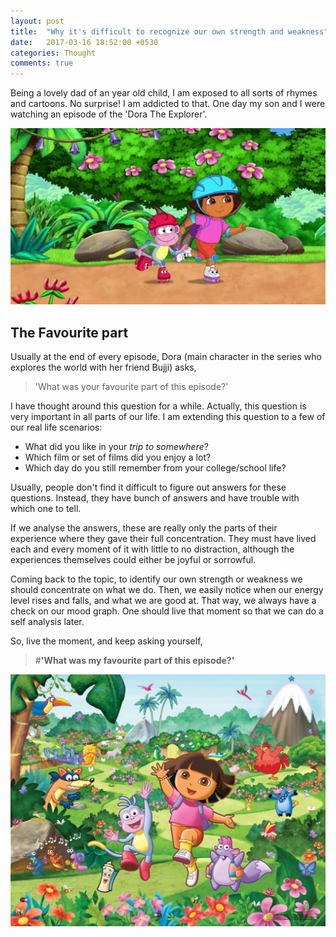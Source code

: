 ```yaml
---
layout: post
title:  "Why it's difficult to recognize our own strength and weakness"
date:   2017-03-16 18:52:00 +0530
categories: Thought
comments: true
---
```

Being a lovely dad of an year old child, I am exposed to all sorts of rhymes and cartoons. No surprise! I am addicted to that. One day my son and I were watching an episode of the 'Dora The Explorer'.

![Dora The Explorer](/images/2017-03-16/dora.jpg "Dora The Explorer")


## The Favourite part
Usually at the end of every episode, Dora (main character in the series who explores the world with her friend Bujji) asks,

  > 'What was your favourite part of this episode?'

I have thought around this question for a while. Actually, this question is very important in all parts of our life. I am extending this question to a few of our real life scenarios:

  - What did you like in your *trip to somewhere*?
  - Which film or set of films did you enjoy a lot?
  - Which day do you still remember from your college/school life?

Usually, people don't find it difficult to figure out answers for these questions. Instead, they have bunch of answers and have trouble with which one to tell.

If we analyse the answers, these are really only the parts of their experience where they gave their full concentration. They must have lived each and every moment of it with little to no distraction, although the experiences themselves could either be joyful or sorrowful.

Coming back to the topic, to identify our own strength or weakness we should concentrate on what we do. Then, we easily notice when our energy level rises and falls, and what we are good at.
That way, we always have a check on our mood graph. One should live that moment so that we can do a self analysis later.

So,
live the moment,
and keep asking yourself,

 > #**'What was my favourite part of this episode?'**


![Live the moment](/images/2017-03-16/livemoment.jpg "Live the moment")
